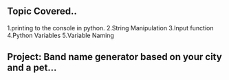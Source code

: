 ## Topic Covered..

1.printing to the console in python.
2.String Manipulation
3.Input function
4.Python Variables
5.Variable Naming

## Project: Band name generator based on your city and a pet...
